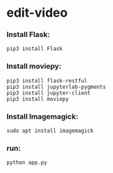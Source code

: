 # edit-video

### Install Flask: 
```
pip3 install Flask
```

### Install moviepy: 
```
pip3 install flask-restful
pip3 install jupyterlab-pygments
pip3 install jupyter-client
pip3 install moviepy
```
### Install Imagemagick: 
```
sudo apt install imagemagick
```
### run: 
```
python app.py
```
